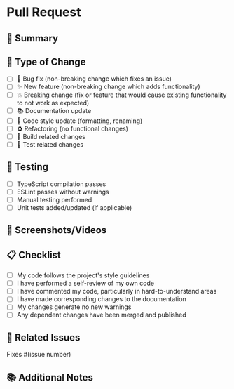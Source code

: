 # Pull Request

## 📝 Summary
<!-- Brief description of what this PR does -->

## 🔄 Type of Change
<!-- Mark with [x] the type of change -->
- [ ] 🐛 Bug fix (non-breaking change which fixes an issue)
- [ ] ✨ New feature (non-breaking change which adds functionality)  
- [ ] 💥 Breaking change (fix or feature that would cause existing functionality to not work as expected)
- [ ] 📚 Documentation update
- [ ] 🎨 Code style update (formatting, renaming)
- [ ] ♻️ Refactoring (no functional changes)
- [ ] 🔧 Build related changes
- [ ] 🧪 Test related changes

## 🧪 Testing
<!-- Describe the tests you ran and/or added -->
- [ ] TypeScript compilation passes
- [ ] ESLint passes without warnings
- [ ] Manual testing performed
- [ ] Unit tests added/updated (if applicable)

## 📱 Screenshots/Videos
<!-- If applicable, add screenshots or videos to help explain your changes -->

## 📋 Checklist
- [ ] My code follows the project's style guidelines
- [ ] I have performed a self-review of my own code
- [ ] I have commented my code, particularly in hard-to-understand areas
- [ ] I have made corresponding changes to the documentation
- [ ] My changes generate no new warnings
- [ ] Any dependent changes have been merged and published

## 🔗 Related Issues
<!-- Link to related issues -->
Fixes #(issue number)

## 📚 Additional Notes
<!-- Any additional information that would be helpful for reviewers -->